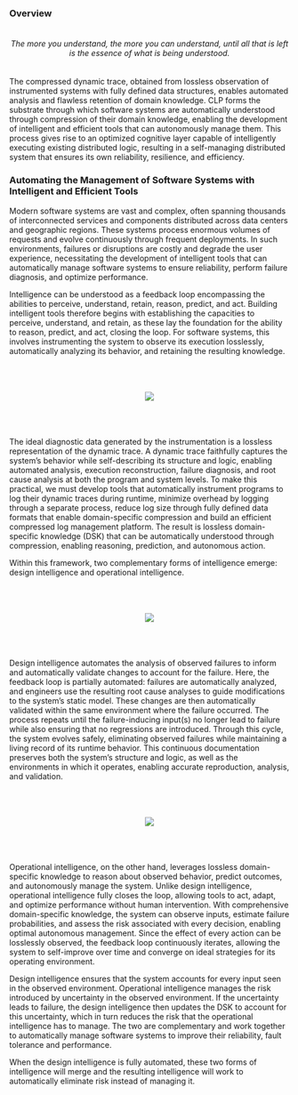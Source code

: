 

### Overview

<p align="center" style="padding-top: 20px;padding-bottom: 20px">
 <i>The more you understand, the more you can understand, until all that is left is the essence of what is being understood.</i>
</p>

The compressed dynamic trace, obtained from lossless observation of instrumented systems with fully defined data structures, enables automated analysis and flawless retention of domain knowledge. CLP forms the substrate through which software systems are automatically understood through compression of their domain knowledge, enabling the development of intelligent and efficient tools that can autonomously manage them. This process gives rise to an optimized cognitive layer capable of intelligently executing existing distributed logic, resulting in a self-managing distributed system that ensures its own reliability, resilience, and efficiency.


### Automating the Management of Software Systems with Intelligent and Efficient Tools

Modern software systems are vast and complex, often spanning thousands of interconnected services and components distributed across data centers and geographic regions. These systems process enormous volumes of requests and evolve continuously through frequent deployments. In such environments, failures or disruptions are costly and degrade the user experience, necessitating the development of intelligent tools that can automatically manage software systems to ensure reliability, perform failure diagnosis, and optimize performance.

Intelligence can be understood as a feedback loop encompassing the abilities to perceive, understand, retain, reason, predict, and act. Building intelligent tools therefore begins with establishing the capacities to perceive, understand, and retain, as these lay the foundation for the ability to reason, predict, and act, closing the loop. For software systems, this involves instrumenting the system to observe its execution losslessly, automatically analyzing its behavior, and retaining the resulting knowledge.

&nbsp;&nbsp;&nbsp;&nbsp;
<p align="center" style="padding-top: 20px;padding-bottom: 20px;">
  <img src="https://github.com/user-attachments/assets/77165738-00c3-47f2-93e6-fcf075627f15" />
</p>
&nbsp;&nbsp;&nbsp;&nbsp;



The ideal diagnostic data generated by the instrumentation is a lossless representation of the dynamic trace. A dynamic trace faithfully captures the system’s behavior while self-describing its structure and logic, enabling automated analysis, execution reconstruction, failure diagnosis, and root cause analysis at both the program and system levels. To make this practical, we must develop tools that automatically instrument programs to log their dynamic traces during runtime, minimize overhead by logging through a separate process, reduce log size through fully defined data formats that enable domain-specific compression and build an efficient compressed log management platform. The result is lossless domain-specific knowledge (DSK) that can be automatically understood through compression, enabling reasoning, prediction, and autonomous action.

Within this framework, two complementary forms of intelligence emerge: design intelligence and operational intelligence.

&nbsp;&nbsp;&nbsp;&nbsp;
<p align="center" style="padding-top: 20px;padding-bottom: 20px;">
  <img src="https://github.com/user-attachments/assets/46283e40-89dd-493e-8217-f875906e64f7" />
</p>
&nbsp;&nbsp;&nbsp;&nbsp;

Design intelligence automates the analysis of observed failures to inform and automatically validate changes to account for the failure. Here, the feedback loop is partially automated: failures are automatically analyzed, and engineers use the resulting root cause analyses to guide modifications to the system’s static model. These changes are then automatically validated within the same environment where the failure occurred. The process repeats until the failure-inducing input(s) no longer lead to failure while also ensuring that no regressions are introduced. Through this cycle, the system evolves safely, eliminating observed failures while maintaining a living record of its runtime behavior. This continuous documentation preserves both the system’s structure and logic, as well as the environments in which it operates, enabling accurate reproduction, analysis, and validation.

&nbsp;&nbsp;&nbsp;&nbsp;
<p align="center" style="padding-top: 20px;padding-bottom: 20px;">
  <img src="https://github.com/user-attachments/assets/4c3cb2fd-9858-4a47-bc59-ae2b4606655c" />
</p>
&nbsp;&nbsp;&nbsp;&nbsp;

Operational intelligence, on the other hand, leverages lossless domain-specific knowledge to reason about observed behavior, predict outcomes, and autonomously manage the system. Unlike design intelligence, operational intelligence fully closes the loop, allowing tools to act, adapt, and optimize performance without human intervention. With comprehensive domain-specific knowledge, the system can observe inputs, estimate failure probabilities, and assess the risk associated with every decision, enabling optimal autonomous management. Since the effect of every action can be losslessly observed, the feedback loop continuously iterates, allowing the system to self-improve over time and converge on ideal strategies for its operating environment.

Design intelligence ensures that the system accounts for every input seen in the observed environment. Operational intelligence manages the risk introduced by uncertainty in the observed environment. If the uncertainty leads to failure, the design intelligence then updates the DSK to account for this uncertainty, which in turn reduces the risk that the operational intelligence has to manage. The two are complementary and work together to automatically manage software systems to improve their reliability, fault tolerance and performance. 

When the design intelligence is fully automated, these two forms of intelligence will merge and the resulting intelligence will work to automatically eliminate risk instead of managing it.


<!--
**vishalpalaniappan/vishalpalaniappan** is a ✨ _special_ ✨ repository because its `README.md` (this file) appears on your GitHub profile.


Here are some ideas to get you started:

- 🔭 I’m currently working on ...
- 🌱 I’m currently learning ...
- 👯 I’m looking to collaborate on ...
- 🤔 I’m looking for help with ...
- 💬 Ask me about ...
- 📫 How to reach me: ...
- 😄 Pronouns: ...
- ⚡ Fun fact: ...
-->
